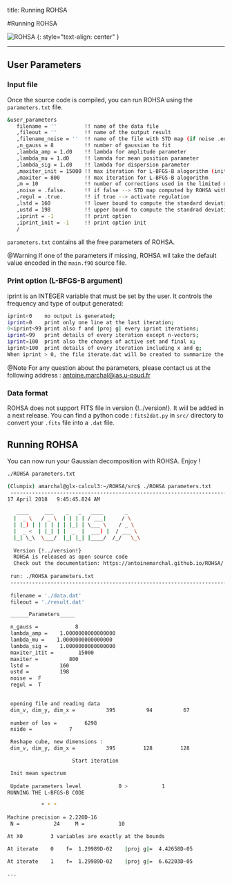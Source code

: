 title: Running ROHSA

#Running ROHSA

![ROHSA](|media|/LogoMakr_0dTJ9B.png)
{: style="text-align: center" }

---

## User Parameters

### Input file 

Once the source code is compiled, you can run ROHSA using the `parameters.txt` file. 
```bash
&user_parameters
   filename = ''         !! name of the data file
   ,fileout = ''         !! name of the output result
   ,filename_noise = ''  !! name of the file with STD map (if noise .eq. true)
   ,n_gauss = 8          !! number of gaussian to fit
   ,lambda_amp = 1.d0    !! lambda for amplitude parameter
   ,lambda_mu = 1.d0     !! lamnda for mean position parameter
   ,lambda_sig = 1.d0    !! lambda for dispersion parameter
   ,maxiter_init = 15000 !! max iteration for L-BFGS-B alogorithm (init mean spectrum)
   ,maxiter = 800        !! max iteration for L-BFGS-B alogorithm
   ,m = 10               !! number of corrections used in the limited memory matrix by LBFGS-B
   ,noise = .false.      !! if false --> STD map computed by ROHSA with lstd and ustd (if true given by the user)
   ,regul = .true.       !! if true --> activate regulation
   ,lstd = 160           !! lower bound to compute the standard deviation map of the cube (if noise .eq. false)
   ,ustd = 198           !! upper bound to compute the standrad deviation map of the cube (if noise .eq. false)
   ,iprint = -1          !! print option
   ,iprint_init = -1     !! print option init
   /
```
`parameters.txt` contains all the free parameters of ROHSA. 

@Warning If one of the parameters if missing, ROHSA wil take the default value encoded in the `main.f90` source file. 

### Print option (L-BFGS-B argument)

iprint is an INTEGER variable that must be set by the user. It controls the frequency and type of output generated:

```bash
iprint<0    no output is generated;
iprint=0    print only one line at the last iteration;
0<iprint<99 print also f and |proj g| every iprint iterations;
iprint=99   print details of every iteration except n-vectors;
iprint=100  print also the changes of active set and final x;
iprint>100  print details of every iteration including x and g;
When iprint > 0, the file iterate.dat will be created to summarize the iteration.
```

@Note For any question about the parameters, please contact us at the following address : antoine.marchal@ias.u-psud.fr

### Data format
ROHSA does not support FITS file in version {!../version!}. It wiil be added in a next release. 
You can find a python code : `fits2dat.py` in `src/` directory to convert your `.fits` file into a `.dat` file. 

## Running ROHSA
You can now run your Gaussian decomposition with ROHSA. Enjoy !

```bash
./ROHSA parameters.txt 
```  

```bash
(Clumpix) amarchal@glx-calcul3:~/ROHSA/src$ ./ROHSA parameters.txt 
 -------------------------------------------------------------------------
17 April 2018   9:45:45.824 AM
 
   ____     ___    _   _   ____       _    
  |  _ \   / _ \  | | | | / ___|     / \   
  | |_) | | | | | | |_| | \___ \    / _ \  
  |  _ <  | |_| | |  _  |  ___) |  / ___ \ 
  |_| \_\  \___/  |_| |_| |____/  /_/   \_\ 
 
  Version {!../version!}
  ROHSA is released as open source code
  Check out the documentation: https://antoinemarchal.github.io/ROHSA/
 
 run: ./ROHSA parameters.txt
 -------------------------------------------------------------------------
 
 filename = './data.dat'
 fileout = './result.dat'

 ______Parameters_____

 n_gauss =            8
 lambda_amp =    1.0000000000000000     
 lambda_mu =    1.0000000000000000     
 lambda_sig =    1.0000000000000000     
 maxiter_itit =        15000
 maxiter =          800
 lstd =          160
 ustd =          198
 noise =  F
 regul =  T

 
 opening file and reading data
 dim_v, dim_y, dim_x =          395          94          67
 
 number of los =         6298
 nside =            7

 Reshape cube, new dimensions :
 dim_v, dim_y, dim_x =          395         128         128

                     Start iteration

 Init mean spectrum
 
 Update parameters level            0 >           1
RUNNING THE L-BFGS-B CODE

           * * *

Machine precision = 2.220D-16
 N =           24     M =           10

At X0         3 variables are exactly at the bounds

At iterate    0    f=  1.29989D-02    |proj g|=  4.42658D-05

At iterate    1    f=  1.29989D-02    |proj g|=  6.62203D-05

...

```